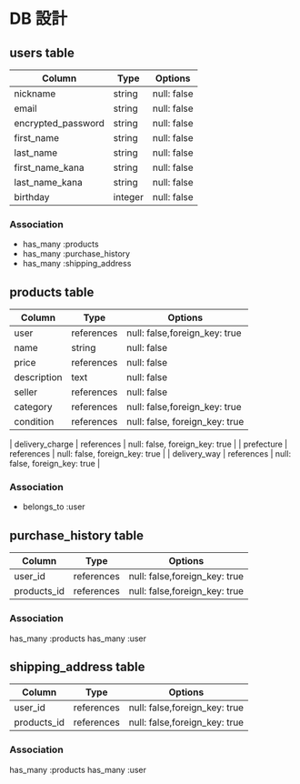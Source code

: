 # DB 設計

## users table

| Column               | Type     | Options     |
| ----------           | ------   | ----------- |
| nickname             | string   | null: false |
| email                | string   | null: false |
| encrypted_password   | string   | null: false |
| first_name           | string   | null: false |
| last_name            | string   | null: false |
| first_name_kana      | string   | null: false |
| last_name_kana       | string   | null: false |
| birthday             | integer  | null: false |

### Association

- has_many :products
- has_many :purchase_history
- has_many :shipping_address


## products table

| Column           | Type        | Options                        |
| ----------       | ----------  | -----------                    |
| user             | references  | null: false,foreign_key: true  |
| name             | string      | null: false                    |
| price            | references  | null: false                    |
| description      | text        | null: false                    |
| seller           | references  | null: false                    |
| category         | references  | null: false,foreign_key: true  |
| condition        | references  | null: false, foreign_key: true |

| delivery_charge  | references  | null: false, foreign_key: true |
| prefecture       | references  | null: false, foreign_key: true |
| delivery_way     | references  | null: false, foreign_key: true |


### Association

- belongs_to :user

## purchase_history table

| Column       | Type        | Options                        |
| ----------   | ----------  | -----------                    |
| user_id      | references  | null: false,foreign_key: true  |
| products_id  | references  | null: false,foreign_key: true  |

### Association

has_many :products
has_many :user

## shipping_address table

| Column       | Type        | Options                        |
| ----------   | ----------  | -----------                    |
| user_id      | references  | null: false,foreign_key: true  |
| products_id  | references  | null: false,foreign_key: true  |

### Association

has_many :products
has_many :user
